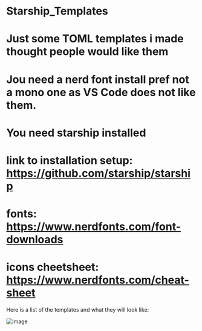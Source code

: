 # Starship_Templates
# Just some TOML templates i made thought people would like them
# Jou need a nerd font install pref not a mono one as VS Code does not like them. 
# You need starship installed
# link to installation setup: https://github.com/starship/starship
# fonts: https://www.nerdfonts.com/font-downloads
# icons cheetsheet: https://www.nerdfonts.com/cheat-sheet

Here is a list of the templates and what they will look like:


![image](https://github.com/user-attachments/assets/aaf6cfe1-cd3b-46b9-8943-57c172209f1a)
